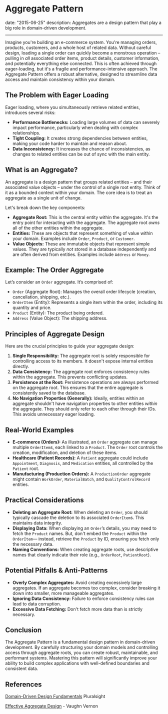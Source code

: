 # Aggregate Pattern

date: "2015-06-25"
description: Aggregates are a design pattern that play a big role in domain-driven development.

---

Imagine you're building an e-commerce system. You're managing orders, products, customers, and a whole host of related data. Without careful design, loading a single order can quickly become a monstrous operation – pulling in _all_ associated order items, product details, customer information, and potentially everything else connected. This is often achieved through eager-loading, but it's a fragile and performance-intensive approach. The Aggregate Pattern offers a robust alternative, designed to streamline data access and maintain consistency within your domain.

## The Problem with Eager Loading

Eager loading, where you simultaneously retrieve related entities, introduces several risks:

- **Performance Bottlenecks:** Loading large volumes of data can severely impact performance, particularly when dealing with complex relationships.
- **Tight Coupling:** It creates strong dependencies between entities, making your code harder to maintain and reason about.
- **Data Inconsistency:** It increases the chance of inconsistencies, as changes to related entities can be out of sync with the main entity.

## What is an Aggregate?

An aggregate is a design pattern that groups related entities – and their associated value objects – under the control of a single root entity. Think of it as a bounded context within your domain. The core idea is to treat an aggregate as a single unit of change.

Let's break down the key components:

- **Aggregate Root:** This is the central entity within the aggregate. It's the entry point for interacting with the aggregate. The aggregate root _owns_ all of the other entities within the aggregate.
- **Entities:** These are objects that represent something of value within your domain. Examples include `Order`, `Product`, or `Customer`.
- **Value Objects:** These are immutable objects that represent simple values. They are typically _not_ stored in a database independently and are often derived from entities. Examples include `Address` or `Money`.

## Example: The Order Aggregate

Let’s consider an `Order` aggregate. It’s comprised of:

- `Order` (Aggregate Root): Manages the overall order lifecycle (creation, cancellation, shipping, etc.).
- `OrderItem` (Entity): Represents a single item within the order, including its quantity and price.
- `Product` (Entity): The product being ordered.
- `Address` (Value Object): The shipping address.

## Principles of Aggregate Design

Here are the crucial principles to guide your aggregate design:

1.  **Single Responsibility:** The aggregate root is solely responsible for controlling access to its members. It doesn't expose internal entities directly.
2.  **Data Consistency:** The aggregate root enforces consistency rules within the aggregate. This prevents conflicting updates.
3.  **Persistence at the Root:** Persistence operations are always performed on the aggregate root. This ensures that the entire aggregate is consistently saved to the database.
4.  **No Navigation Properties (Generally):** Ideally, entities within an aggregate shouldn't have navigation properties to other entities _within_ the aggregate. They should only refer to each other through their IDs. This avoids unnecessary eager loading.

## Real-World Examples

- **E-commerce (Orders):** As illustrated, an `Order` aggregate can manage multiple `OrderItem`s, each linked to a `Product`. The `Order` root controls the creation, modification, and deletion of these items.
- **Healthcare (Patient Records):** A `Patient` aggregate could include `Appointment`, `Diagnosis`, and `Medication` entities, all controlled by the `Patient` root.
- **Manufacturing (Production Orders):** A `ProductionOrder` aggregate might contain `WorkOrder`, `MaterialBatch`, and `QualityControlRecord` entities.

## Practical Considerations

- **Deleting an Aggregate Root:** When deleting an `Order`, you should typically cascade the deletion to its associated `OrderItem`s. This maintains data integrity.
- **Displaying Data:** When displaying an `Order`’s details, you may need to fetch the `Product` names. But, don't embed the `Product` within the `OrderItem`— instead, retrieve the `Product` by ID, ensuring you fetch only the necessary data.
- **Naming Conventions:** When creating aggregate roots, use descriptive names that clearly indicate their role (e.g., `OrderRoot`, `PatientRoot`).

## Potential Pitfalls & Anti-Patterns

- **Overly Complex Aggregates:** Avoid creating excessively large aggregates. If an aggregate becomes too complex, consider breaking it down into smaller, more manageable aggregates.
- **Ignoring Data Consistency:** Failure to enforce consistency rules can lead to data corruption.
- **Excessive Data Fetching:** Don't fetch more data than is strictly necessary.

## Conclusion

The Aggregate Pattern is a fundamental design pattern in domain-driven development. By carefully structuring your domain models and controlling access through aggregate roots, you can create robust, maintainable, and performant systems. Mastering this pattern will significantly improve your ability to build complex applications with well-defined boundaries and consistent data.

## References

[Domain-Driven Design Fundamentals](https://www.pluralsight.com/courses/domain-driven-design-fundamentals) Pluralsight

[Effective Aggregate Design](https://www.dddcommunity.org/library/vernon_2011/) - Vaughn Vernon
